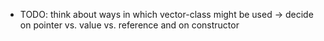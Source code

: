 * TODO: think about ways in which vector-class might be used
-> decide on pointer vs. value vs. reference and on constructor